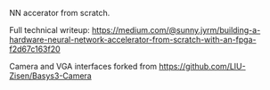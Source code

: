 NN accerator from scratch.

Full technical writeup: https://medium.com/@sunny.jyrm/building-a-hardware-neural-network-accelerator-from-scratch-with-an-fpga-f2d67c163f20

Camera and VGA interfaces forked from https://github.com/LIU-Zisen/Basys3-Camera
